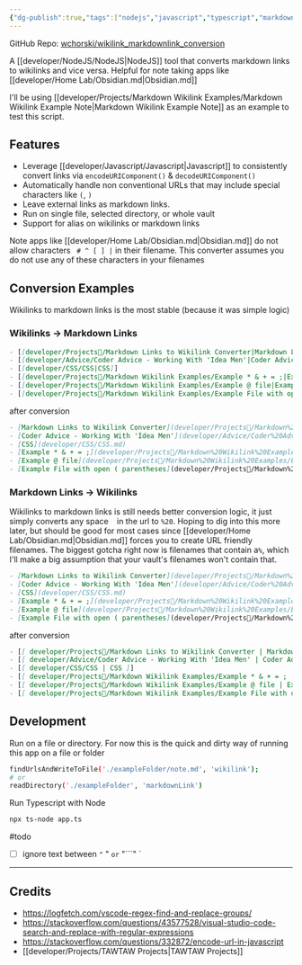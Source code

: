 ```yaml
---
{"dg-publish":true,"tags":["nodejs","javascript","typescript","markdown"],"name":"Link Flip","permalink":"/developer/projects/markdown-links-to-wikilink-converter/","dgPassFrontmatter":true}
---
```


GitHub Repo: [wchorski/wikilink_markdownlink_conversion](https://github.com/wchorski/wikilink_markdownlink_conversion)

A [[developer/NodeJS/NodeJS\|NodeJS]] tool that converts markdown links to wikilinks and vice versa. Helpful for note taking apps like [[developer/Home Lab/Obsidian.md\|Obsidian.md]]

I'll be using [[developer/Projects/Markdown Wikilink Examples/Markdown Wikilink Example Note\|Markdown Wikilink Example Note]] as an example to test this script.

## Features

- Leverage [[developer/Javascript/Javascript\|Javascript]] to consistently convert links via `encodeURIComponent()` & `decodeURIComponent()`
- Automatically handle non conventional URLs that may include special characters like `(`, `)`
- Leave external links as markdown links.
- Run on single file, selected directory, or whole vault
- Support for alias on wikilinks or markdown links

Note apps like [[developer/Home Lab/Obsidian.md\|Obsidian.md]] do not allow characters ` # ^ [ ] |` in their filename. This converter assumes you do not use any of these characters in your filenames

## Conversion Examples

Wikilinks to markdown links is the most stable (because it was simple logic)
### Wikilinks -> Markdown Links
```md
- [[developer/Projects📐/Markdown Links to Wikilink Converter|Markdown Links to Wikilink Converter]]
- [[developer/Advice/Coder Advice - Working With 'Idea Men'|Coder Advice - Working With 'Idea Men']]
- [[developer/CSS/CSS|CSS]]
- [[developer/Projects📐/Markdown Wikilink Examples/Example * & + = ;|Example * & + = ;]]
- [[developer/Projects📐/Markdown Wikilink Examples/Example @ file|Example @ file]]
- [[developer/Projects📐/Markdown Wikilink Examples/Example File with open ( parentheses|Example File with open ( parentheses]]
```

after conversion

```md
- [Markdown Links to Wikilink Converter](developer/Projects📐/Markdown%20Links%20to%20Wikilink%20Converter.md)
- [Coder Advice - Working With 'Idea Men'](developer/Advice/Coder%20Advice%20-%20Working%20With%20'Idea%20Men'.md)
- [CSS](developer/CSS/CSS.md)
- [Example * & + = ;](developer/Projects📐/Markdown%20Wikilink%20Examples/Example%20*%20&%20+%20=%20;.md)
- [Example @ file](developer/Projects📐/Markdown%20Wikilink%20Examples/Example%20@%20file.md)
- [Example File with open ( parentheses](developer/Projects📐/Markdown%20Wikilink%20Examples/Example%20File%20with%20open%20(%20parentheses.md)
```

### Markdown Links -> Wikilinks

Wikilinks to markdown links is still needs better conversion logic, it just simply converts any  space ` ` in the url to `%20`. Hoping to dig into this more later, but should be good for most cases since [[developer/Home Lab/Obsidian.md\|Obsidian.md]] forces you to create URL friendly filenames. The biggest gotcha right now is filenames that contain  a`%`, which I'll make a big assumption that your vault's filenames won't contain that.

```md
- [Markdown Links to Wikilink Converter](developer/Projects📐/Markdown%20Links%20to%20Wikilink%20Converter.md)
- [Coder Advice - Working With 'Idea Men'](developer/Advice/Coder%20Advice%20-%20Working%20With%20'Idea%20Men'.md)
- [CSS](developer/CSS/CSS.md)
- [Example * & + = ;](developer/Projects📐/Markdown%20Wikilink%20Examples/Example%20*%20&%20+%20=%20;.md)
- [Example @ file](developer/Projects📐/Markdown%20Wikilink%20Examples/Example%20@%20file.md)
- [Example File with open ( parentheses](developer/Projects📐/Markdown%20Wikilink%20Examples/Example%20File%20with%20open%20(%20parentheses.md)
```

after conversion

```md
- [[ developer/Projects📐/Markdown Links to Wikilink Converter | Markdown Links to Wikilink Converter ]]
- [[ developer/Advice/Coder Advice - Working With 'Idea Men' | Coder Advice - Working With 'Idea Men' ]]
- [[ developer/CSS/CSS | CSS ]]
- [[ developer/Projects📐/Markdown Wikilink Examples/Example * & + = ; | Example * & + = ; ]]
- [[ developer/Projects📐/Markdown Wikilink Examples/Example @ file | Example @ file ]]
- [[ developer/Projects📐/Markdown Wikilink Examples/Example File with open ( parentheses | Example File with open ( parentheses ]]
```

## Development

Run on a file or directory. For now this is the quick and dirty way of running this app on a file or folder
```bash
findUrlsAndWriteToFile('./exampleFolder/note.md', 'wikilink');
# or
readDirectory('./exampleFolder', 'markdownLink')
```

Run Typescript with Node

```bash
npx ts-node app.ts
```

#todo 
- [ ] ignore text between ` " ` " ` or ` "```" `

---
## Credits
- https://logfetch.com/vscode-regex-find-and-replace-groups/
- https://stackoverflow.com/questions/43577528/visual-studio-code-search-and-replace-with-regular-expressions
- https://stackoverflow.com/questions/332872/encode-url-in-javascript
- [[developer/Projects/TAWTAW Projects\|TAWTAW Projects]]